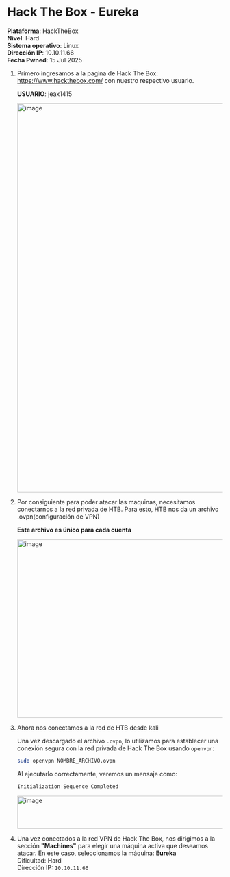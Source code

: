 # Hack The Box - Eureka
**Plataforma**: HackTheBox  
**Nivel**: Hard  
**Sistema operativo**: Linux  
**Dirección IP**: 10.10.11.66  
**Fecha Pwned**: 15 Jul 2025

1. Primero ingresamos a la pagina de Hack The Box: https://www.hackthebox.com/ con nuestro respectivo usuario.
   
   **USUARIO**: jeax1415
   
   <img width="1917" height="908" alt="image" src="https://github.com/user-attachments/assets/9e8255b1-3513-436e-b05b-73abd4ac30ac" />


2. Por consiguiente para poder atacar las maquinas, necesitamos conectarnos a la red privada de HTB. Para esto, HTB nos da un archivo .ovpn(configuración de VPN)

   **Este archivo es único para cada cuenta**

   <img width="886" height="417" alt="image" src="https://github.com/user-attachments/assets/f15a40cb-295a-4ff7-8ce9-0be663df2450" />

3. Ahora nos conectamos  a la red de HTB desde kali

   Una vez descargado el archivo `.ovpn`, lo utilizamos para establecer una conexión segura con la red privada de Hack The Box usando `openvpn`:

   ```bash
   sudo openvpn NOMBRE_ARCHIVO.ovpn
   ```

   Al ejecutarlo correctamente, veremos un mensaje como:
   
   ```bash
   Initialization Sequence Completed
   ```
   <img width="871" height="77" alt="image" src="https://github.com/user-attachments/assets/1901bce8-1db2-4eff-bf44-9bc2d90a7f8c" />

4. Una vez conectados a la red VPN de Hack The Box, nos dirigimos a la sección **"Machines"** para elegir una máquina activa que deseamos atacar. En este caso, seleccionamos la máquina:
   **Eureka**  
   Dificultad: Hard  
   Dirección IP: `10.10.11.66`

   

